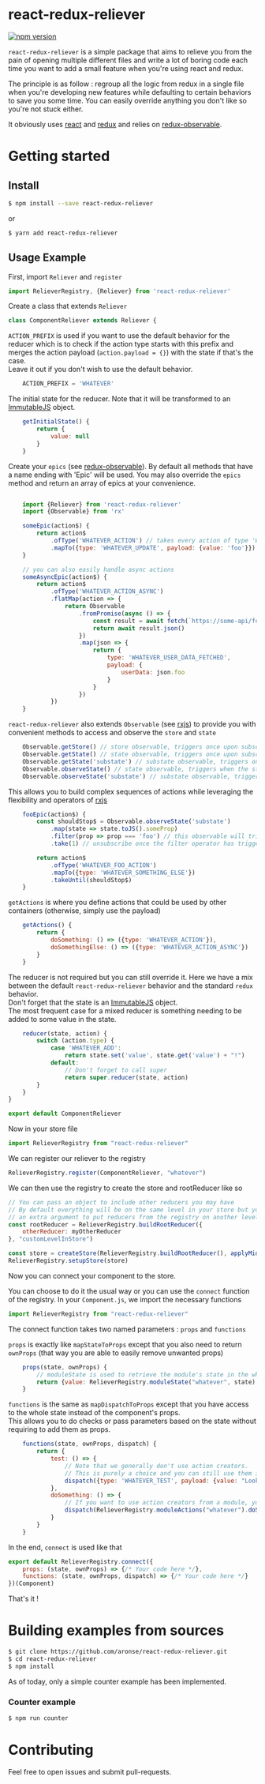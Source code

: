 # react-redux-reliever

[![npm version](https://img.shields.io/npm/v/react-redux-reliever.svg?style=flat-square)](https://www.npmjs.com/package/react-redux-reliever)

`react-redux-reliever` is a simple package that aims to relieve you from the pain of opening multiple different files and write a lot of boring code each time you want to add a small feature when you're using react and redux.

The principle is as follow : regroup all the logic from redux in a single file when you're developing new features while defaulting to certain behaviors to save you some time. You can easily override anything you don't like so you're not stuck either.

It obviously uses [react](https://github.com/facebook/react) and [redux](https://github.com/reactjs/redux) and relies on [redux-observable](https://github.com/redux-observable/redux-observable).

# Getting started

## Install

```sh
$ npm install --save react-redux-reliever
```
or

```sh
$ yarn add react-redux-reliever
```

## Usage Example

First, import `Reliever` and `register`
```javascript
import RelieverRegistry, {Reliever} from 'react-redux-reliever'
```

Create a class that extends `Reliever`
```javascript
class ComponentReliever extends Reliever {
```

`ACTION_PREFIX` is used if you want to use the default behavior for the reducer which is to check if the action type starts with this prefix and merges the action payload (`action.payload = {}`) with the state if that's the case.  
Leave it out if you don't wish to use the default behavior.
```javascript
    ACTION_PREFIX = 'WHATEVER'
```

The initial state for the reducer. Note that it will be transformed to an [ImmutableJS](https://facebook.github.io/immutable-js/) object.
```javascript
    getInitialState() {
        return {
            value: null
        }
    }
```

Create your `epics` (see [redux-observable](https://github.com/redux-observable/redux-observable)). By default all methods that have a name ending with 'Epic' will be used. You may also override the `epics` method and return an array of epics at your convenience.
```javascript

    import {Reliever} from 'react-redux-reliever'
    import {Observable} from 'rx'

    someEpic(action$) {
        return action$
            .ofType('WHATEVER_ACTION') // takes every action of type 'WHATEVER_ACTION' from the action stream
            .mapTo({type: 'WHATEVER_UPDATE', payload: {value: 'foo'}}) // then maps the action to an action of type 'WHATEVER_UPDATE'. payload will be applied to the state automatically without using a reducer
    }

    // you can also easily handle async actions
    someAsyncEpic(action$) {
        return action$
            .ofType('WHATEVER_ACTION_ASYNC')
            .flatMap(action => {
                return Observable
                    .fromPromise(async () => {
                        const result = await fetch(`https://some-api/foo?userId=${action.userId}`)
                        return await result.json()
                    })
                    .map(json => {
                        return {
                            type: 'WHATEVER_USER_DATA_FETCHED',
                            payload: {
                                userData: json.foo
                            }
                        }
                    })
            })
    }
```

`react-redux-reliever` also extends `Observable` (see [rxjs](https://github.com/reactivex/rxjs)) to provide you with convenient methods to access and observe the `store` and `state`
```javascript
    Observable.getStore() // store observable, triggers once upon subscription
    Observable.getState() // state observable, triggers once upon subscription
    Observable.getState('substate') // substate observable, triggers once upon subscription
    Observable.observeState() // state observable, triggers when the state changes
    Observable.observeState('substate') // substate observable, triggers when the state changes
```

This allows you to build complex sequences of actions while leveraging the flexibility and operators of [rxjs](https://github.com/reactivex/rxjs)

```javascript
    fooEpic(action$) {
        const shouldStop$ = Observable.observeState('substate')
            .map(state => state.toJS().someProp)
            .filter(prop => prop === 'foo') // this observable will trigger when the property someProp === 'foo'
            .take(1) // unsubscribe once the filter operator has triggered

        return action$
            .ofType('WHATEVER_FOO_ACTION')
            .mapTo({type: 'WHATEVER_SOMETHING_ELSE'})
            .takeUntil(shouldStop$)
    }
```

`getActions` is where you define actions that could be used by other containers (otherwise, simply use the payload)
```javascript
    getActions() {
        return {
            doSomething: () => ({type: 'WHATEVER_ACTION'}),
            doSomethingElse: () => ({type: 'WHATEVER_ACTION_ASYNC'})         
        }
    }
```

The reducer is not required but you can still override it. Here we have a mix between the default `react-redux-reliever` behavior and the standard `redux` behavior.  
Don't forget that the state is an [ImmutableJS](https://facebook.github.io/immutable-js/) object.  
The most frequent case for a mixed reducer is something needing to be added to some value in the state.
```javascript
    reducer(state, action) {
        switch (action.type) {
            case 'WHATEVER_ADD':
                return state.set('value', state.get('value') + "!")
            default:
                // Don't forget to call super
                return super.reducer(state, action)
        }
    }
}

export default ComponentReliever
```

Now in your store file
```javascript
import RelieverRegistry from "react-redux-reliever"
```
We can register our reliever to the registry
```javascript
RelieverRegistry.register(ComponentReliever, "whatever")
```

We can then use the registry to create the store and rootReducer like so
```javascript
// You can pass an object to include other reducers you may have
// By default everything will be on the same level in your store but you can pass
// an extra argument to put reducers from the registry on another level
const rootReducer = RelieverRegistry.buildRootReducer({
    otherReducer: myOtherReducer
}, "customLevelInStore")

const store = createStore(RelieverRegistry.buildRootReducer(), applyMiddleware(RelieverRegistry.middleware(), logger))
RelieverRegistry.setupStore(store)
```

Now you can connect your component to the store.  

You can choose to do it the usual way or you can use the `connect` function of the registry.
In your `Component.js`, we import the necessary functions
```javascript
import RelieverRegistry from "react-redux-reliever"
```

The connect function takes two named parameters : `props` and `functions`

`props` is exactly like `mapStateToProps` except that you also need to return `ownProps` (that way you are able to easily remove unwanted props)
```javascript
    props(state, ownProps) {
        // moduleState is used to retrieve the module's state in the whole store
        return {value: RelieverRegistry.moduleState("whatever", state).get('value'), ...ownProps}
    }
```

`functions` is the same as `mapDispatchToProps` except that you have access to the whole state instead of the component's props.  
This allows you to do checks or pass parameters based on the state without requiring to add them as props.
```javascript
    functions(state, ownProps, dispatch) {
        return {
            test: () => {
                // Note that we generally don't use action creators.
                // This is purely a choice and you can still use them if you want.
                dispatch({type: 'WHATEVER_TEST', payload: {value: "Looking good !"}})
            },
            doSomething: () => {
                // If you want to use action creators from a module, you could do so like that by using its name
                dispatch(RelieverRegistry.moduleActions("whatever").doSomething())
            }
        }
    }
```

In the end, `connect` is used like that
```javascript
export default RelieverRegistry.connect({
    props: (state, ownProps) => {/* Your code here */},
    functions: (state, ownProps, dispatch) => {/* Your code here */}
})(Component)
```

That's it !

# Building examples from sources

```sh
$ git clone https://github.com/aronse/react-redux-reliever.git
$ cd react-redux-reliever
$ npm install
```

As of today, only a simple counter example has been implemented.

### Counter example

```sh
$ npm run counter
```

# Contributing

Feel free to open issues and submit pull-requests.